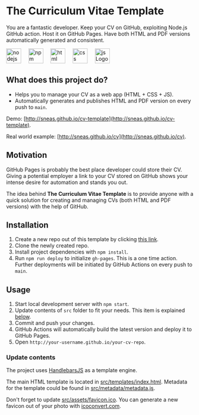 # The Curriculum Vitae Template

You are a fantastic developer. Keep your CV on GitHub, exploiting Node.js GitHub action. Host it on GitHub Pages. Have both HTML and PDF versions automatically generated and consistent.

<img src="https://raw.githubusercontent.com/dheereshagrwal/colored-icons/f926a9cacef437021842aa53029d1b73fb03de15/svg/nodejs.svg" alt="nodejs Logo" width="40" height="40" /> &nbsp; &nbsp;
<img src="https://raw.githubusercontent.com/dheereshagrwal/colored-icons/f926a9cacef437021842aa53029d1b73fb03de15/svg/npm.svg" alt="npm Logo" width="40" height="40" /> &nbsp; &nbsp;
<img src="https://raw.githubusercontent.com/dheereshagrwal/colored-icons/f926a9cacef437021842aa53029d1b73fb03de15/svg/html.svg" alt="html Logo" width="40" height="40" /> &nbsp; &nbsp;
<img src="https://raw.githubusercontent.com/dheereshagrwal/colored-icons/f926a9cacef437021842aa53029d1b73fb03de15/svg/css.svg" alt="css Logo" width="40" height="40" /> &nbsp; &nbsp;
<img src="https://raw.githubusercontent.com/dheereshagrwal/colored-icons/f926a9cacef437021842aa53029d1b73fb03de15/svg/js.svg" alt="js Logo" width="40" height="40" />

## What does this project do?

- Helps you to manage your CV as a web app (HTML + CSS + JS).
- Automatically generates and publishes HTML and PDF version on every push to `main`.

Demo: [http://sneas.github.io/cv-template](http://sneas.github.io/cv-template).

Real world example: [http://sneas.github.io/cv](http://sneas.github.io/cv).

## Motivation

GitHub Pages is probably the best place developer could store their CV. Giving a potential employer a link to your CV stored on GitHub shows your intense desire for automation and stands you out.

The idea behind **The Curriculum Vitae Template** is to provide anyone with a quick solution for creating and managing CVs (both HTML and PDF versions) with the help of GitHub.

## Installation

1. Create a new repo out of this template by clicking [this link](https://github.com/sneas/cv-template/generate).
1. Clone the newly created repo.
1. Install project dependencies with `npm install`.
1. Run `npm run deploy` to initialize `gh-pages`. This is a one time action. Further deployments will be initiated by GitHub Actions on every push to `main`.

## Usage

1. Start local development server with `npm start`.
1. Update contents of `src` folder to fit your needs. This item is explained [below](#update-contents).
1. Commit and push your changes.
1. GitHub Actions will automatically build the latest version and deploy it to GitHub Pages.
1. Open `http://your-username.github.io/your-cv-repo`.

### Update contents

The project uses [HandlebarsJS](https://github.com/wycats/handlebars.js/) as a template engine.

The main HTML template is located in [src/templates/index.html](src/templates/index.html). Metadata for the template could be found in [src/metadata/metadata.js](src/metadata/metadata.js).

Don't forget to update [src/assets/favicon.ico](src/assets/favicon.ico). You can generate a new favicon out of your photo with [icoconvert.com](http://icoconvert.com/).
